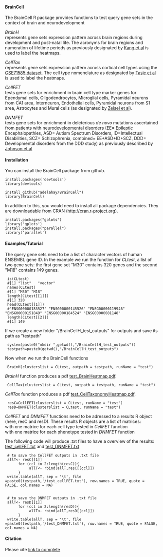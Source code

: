 #### BrainCell

The BrainCell R package provides functions to test query gene sets in the context of brain and neurodevelopment
     
  <i>BrainH</i>  
  represents gene sets expression pattern across brain regions during development and post-natal life. The acronyms for brain regions and numeration of lifetime periods as previously designated by [Kang et al](http://www.ncbi.nlm.nih.gov/pubmed/22031440) is used to label the heatmaps.  
     
  <i>CellTax</i>  
  represents gene sets expression pattern across cortical cell types using the [GSE71585 dataset](http://www.ncbi.nlm.nih.gov/geo/query/acc.cgi?acc=GSE71585). The cell type nomenclature as designated by [Tasic et al](http://www.ncbi.nlm.nih.gov/pubmed/26727548) is used to label the heatmaps.   
     
  <i>CellFET</i>  
  tests gene sets for enrichment in brain cell type marker genes for Ependymal cells, Oligodendrocytes, Microglial cells, Pyramidal neurons from CA1 area, Interneuron, Endothelial cells, Pyramidal neurons from S1 area, Astrocytes and Mural cells (as designated by [Zeisel et al](http://www.ncbi.nlm.nih.gov/pubmed/25700174)).  
     
  <i>DNMFET</i>  
  tests gene sets for enrichment in deleterious <i>de novo</i> mutations ascertained from patients with neurodevelopmental disorders (EE= Epileptic Encephalopathies, ASD= Autism Spectrum Disorders, ID=Intellectual Disabilities, SCZ= Schizophrenia, combined= EE+ASD+ID+SCZ, DDD= Developmental disorders from the DDD study) as previously described by [Johnson et al](http://www.ncbi.nlm.nih.gov/pubmed/26691832).  


#### Installation

You can install the BrainCell package from github.

    install.packages('devtools')
    library(devtools)

    install_github("adelahay/BrainCell")
    library(BrainCell)
    
In addition to this, you would need to install all package dependencies. They are downloadable from CRAN (http://cran.r-project.org).

    install.packages("gplots")  
    library('gplots')
    install.packages("parallel")
    library('parallel')
    


#### Examples/Tutorial

The query gene sets need to be a list of character vectors of human ENSEMBL gene ID. In the example we run the function for <i>CLtest</i>, a list of two gene sets: the first gene set "M30" contains 320 genes and the second "M18" contains 149 genes. 

     is(CLtest)
     #[1] "list"   "vector"
     names(CLtest)
     #[1] "M30" "M18"
     length(CLtest[[1]])
     #[1] 320
     head(CLtest[[1]])
     #"ENSG00000183527" "ENSG00000145526" "ENSG00000119946" "ENSG00000151849" "ENSG00000184524" "ENSG00000081148"
     length(CLtest[[2]])
     #[1] 149
     
If we create a new folder "/BrainCellH_test_outputs" for outputs and save its path as "testpath"

     system(paste0("mkdir ",getwd(),"/BrainCellH_test_outputs"))
     testpath=paste0(getwd(),"/BrainCellH_test_outputs")
     
Now when we run the BrainCell functions

     BrainH(clusterslist = CLtest, outpath = testpath, runName = "test")

<i>BrainH</i> function produces a pdf [test_BrainHeatmap.pdf](https://github.com/adelahay/BrainCell/blob/master/BrainCellH_test_outputs/test_BainHeatmap.pdf).


     CellTax(clusterslist = CLtest, outpath = testpath, runName = "test")

<i>CellTax</i> function produces a pdf [test_CellTaxonomyHeatmap.pdf](https://github.com/adelahay/BrainCell/blob/master/BrainCellH_test_outputs/test_CellTaxonomyHeatmap.pdf). 
     

     resC=CellFET(clusterslist = CLtest, runName = "test")
     resD=DNMFET(clusterslist = CLtest, runName = "test")

<i>CellFET</i> and <i>DNMFET</i> functions need to be adressed to a results R object (here, resC and resD). These results R objects are a list of matrices:   
  with one matrice for each cell type tested in <i>CellFET</i> function  
  with one matrice for each phenotype tested in <i>DNMFET</i> function  
   

The following code will produce .txt files to have a overview of the results: [test_cellFET.txt](https://github.com/adelahay/BrainCell/blob/master/BrainCellH_test_outputs/test_cellFET.txt) and [test_DNMFET.txt](https://github.com/adelahay/BrainCell/blob/master/BrainCellH_test_outputs/test_DNMFET.txt)  

     # to save the CellFET outputs in .txt file
     allT<- resC[[1]]
          for (ccl in 2:length(resC)){
               allT<- rbind(allT,resC[[ccl]])
          }
     write.table(allT, sep = '\t', file =paste0(testpath,'/test_cellFET.txt'), row.names = TRUE, quote = FALSE, col.names = NA)
     

     # to save the DNMFET outputs in .txt file
     allT<- resD[[1]]
          for (ccl in 2:length(resD)){
               allT<- rbind(allT,resD[[ccl]])
          }
     write.table(allT, sep = '\t', file =paste0(testpath,'/test_DNMFET.txt'), row.names = TRUE, quote = FALSE, col.names = NA)


#### Citation

Please cite [link to complete](http://dx.doi.org/)


